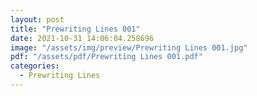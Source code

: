 ```yaml
---
layout: post
title: "Prewriting Lines 001"
date: 2021-10-31 14:06:04.258696
image: "/assets/img/preview/Prewriting Lines 001.jpg"
pdf: "/assets/pdf/Prewriting Lines 001.pdf"
categories:
  - Prewriting Lines 
---
```

